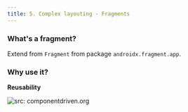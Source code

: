 ```yaml
---
title: 5. Complex layouting - Fragments
--- 
```


### What's a fragment? 

Extend from `Fragment` from package `androidx.fragment.app`.

### Why use it?

**Reusability**

![](/img/fragment.jpg "src: componentdriven.org")

